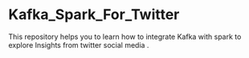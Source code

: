 # Kafka_Spark_For_Twitter
This repository helps you to learn how to integrate Kafka with spark to explore Insights from twitter social media .
